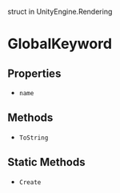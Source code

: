 struct in UnityEngine.Rendering
# GlobalKeyword

## Properties
- `name`
## Methods
- `ToString`
## Static Methods
- `Create`
